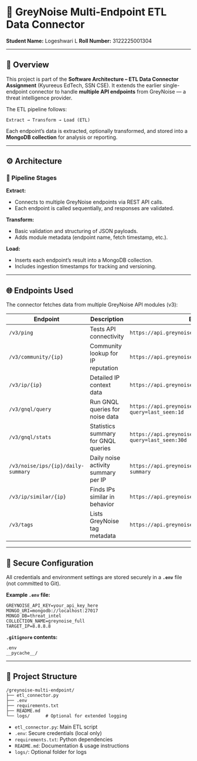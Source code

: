 

# 🧠 GreyNoise Multi-Endpoint ETL Data Connector

**Student Name:** Logeshwari L
**Roll Number:** 3122225001304

---

## 📘 Overview

This project is part of the **Software Architecture – ETL Data Connector Assignment** (Kyureeus EdTech, SSN CSE).
It extends the earlier single-endpoint connector to handle **multiple API endpoints** from GreyNoise — a threat intelligence provider.

The ETL pipeline follows:

```
Extract → Transform → Load (ETL)
```

Each endpoint’s data is extracted, optionally transformed, and stored into a **MongoDB collection** for analysis or reporting.

---

## ⚙️ Architecture

### 🔹 Pipeline Stages

**Extract:**

* Connects to multiple GreyNoise endpoints via REST API calls.
* Each endpoint is called sequentially, and responses are validated.

**Transform:**

* Basic validation and structuring of JSON payloads.
* Adds module metadata (endpoint name, fetch timestamp, etc.).

**Load:**

* Inserts each endpoint’s result into a MongoDB collection.
* Includes ingestion timestamps for tracking and versioning.

---

## 🌐 Endpoints Used

The connector fetches data from multiple GreyNoise API modules (v3):

| Endpoint                           | Description                         | Example URL                                                   |
| ---------------------------------- | ----------------------------------- | ------------------------------------------------------------- |
| `/v3/ping`                         | Tests API connectivity              | `https://api.greynoise.io/v3/ping`                            |
| `/v3/community/{ip}`               | Community lookup for IP reputation  | `https://api.greynoise.io/v3/community/8.8.8.8`               |
| `/v3/ip/{ip}`                      | Detailed IP context data            | `https://api.greynoise.io/v3/ip/8.8.8.8`                      |
| `/v3/gnql/query`                   | Run GNQL queries for noise data     | `https://api.greynoise.io/v3/gnql/query?query=last_seen:1d`   |
| `/v3/gnql/stats`                   | Statistics summary for GNQL queries | `https://api.greynoise.io/v3/gnql/stats?query=last_seen:30d`  |
| `/v3/noise/ips/{ip}/daily-summary` | Daily noise activity summary per IP | `https://api.greynoise.io/v3/noise/ips/8.8.8.8/daily-summary` |
| `/v3/ip/similar/{ip}`              | Finds IPs similar in behavior       | `https://api.greynoise.io/v3/ip/similar/8.8.8.8`              |
| `/v3/tags`                         | Lists GreyNoise tag metadata        | `https://api.greynoise.io/v3/tags`                            |

---

## 🔑 Secure Configuration

All credentials and environment settings are stored securely in a **`.env`** file (not committed to Git).

**Example `.env` file:**

```
GREYNOISE_API_KEY=your_api_key_here
MONGO_URI=mongodb://localhost:27017
MONGO_DB=threat_intel
COLLECTION_NAME=greynoise_full
TARGET_IP=8.8.8.8
```

**`.gitignore` contents:**

```
.env
__pycache__/
```

---

## 🧩 Project Structure

```
/greynoise-multi-endpoint/
├── etl_connector.py
├── .env
├── requirements.txt
├── README.md
└── logs/      # Optional for extended logging
```

* `etl_connector.py`: Main ETL script
* `.env`: Secure credentials (local only)
* `requirements.txt`: Python dependencies
* `README.md`: Documentation & usage instructions
* `logs/`: Optional folder for logs
